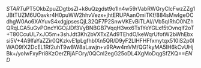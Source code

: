 $START$uPT5OkbZpuZDgtbsZI+k8uQzgdst9o1ln4w59rVabRWGryClcFwzZZg1JBtTUZM6UOavkr4H0puWW2hhvVezx+jhtERUPAanOmiTKf/884sMwIgeOCdhgW0Ao6XAYuvS4xdgjpsesQjL32QF7P2SnwVKEvBiTLAl//Vb5qIRhO0NZhQRqLCA5uGvPOncYlGO/JDf3VyBNBGB7VqqH3wx6Ts1YeYGLxf5tOvnqIf2oT+T80CcuUL7xJO5m+3shJdt3Kh2bVXTxZAd9TEhdO/keWqrUfotW2bWhEbxsi5V+4A9lfaYaZZir0QKzkvE1pLgfhblXn5QR/D9yF2LlHFHFfxmytqx510iS2p0lWAO9fX2DcEL1Rf2uhT9w8W8aLawjn+v9RAw4mVM/QG1kyMA5IH6kCvUHjBk+/yoIwFxyPri8KzOerZRjAFOry/0QCnl2egG25oDL4XgMoDqgSfZKQ==$END$